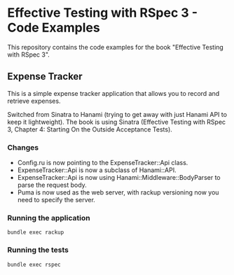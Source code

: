 # Effective Testing with RSpec 3 - Code Examples

This repository contains the code examples for the book "Effective Testing with RSpec 3".

## Expense Tracker

This is a simple expense tracker application that allows you to record and retrieve expenses.

Switched from Sinatra to Hanami (trying to get away with just Hanami API to keep it lightweight). The book is using Sinatra (Effective Testing with RSpec 3, Chapter 4: Starting On the Outside Acceptance Tests).

### Changes

- Config.ru is now pointing to the ExpenseTracker::Api class.
- ExpenseTracker::Api is now a subclass of Hanami::API.
- ExpenseTracker::Api is now using Hanami::Middleware::BodyParser to parse the request body.
- Puma is now used as the web server, with rackup versioning now you need to specify the server.

### Running the application

```
bundle exec rackup
```

### Running the tests

```
bundle exec rspec
```
